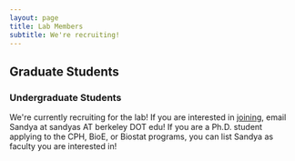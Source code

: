 ```yaml
---
layout: page
title: Lab Members
subtitle: We're recruiting!
---
```



## Graduate Students ##



### Undergraduate Students ###





We're currently recruiting for the lab! If you are interested in [joining](https://sandyas72.github.io/join/), email Sandya at sandyas AT berkeley DOT edu! If you are a Ph.D. student applying to the CPH, BioE, or Biostat programs, you can list Sandya as faculty you are interested in!
